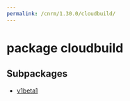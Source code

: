 ```yaml
---
permalink: /cnrm/1.30.0/cloudbuild/
---
```


# package cloudbuild



## Subpackages

* [v1beta1](cloudbuild-v1beta1.md)